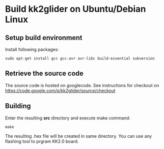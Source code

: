 # Build kk2glider on Ubuntu/Debian Linux #

## Setup build environment ##

Install following packages:
```
sudo apt-get install gcc gcc-avr avr-libc build-essential subversion
```


## Retrieve the source code ##

The source code is hosted on googlecode. See instructions for checkout on https://code.google.com/p/kk2glider/source/checkout

## Building ##

Enter the resulting **src** directory and execute make command:
```
make
```

The resulting .hex file will be created in same directory. You can use any flashing tool to prgram KK2.0 board.